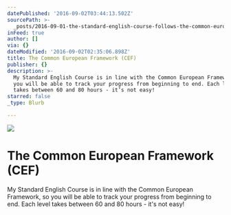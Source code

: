 ```yaml
---
datePublished: '2016-09-02T03:44:13.502Z'
sourcePath: >-
  _posts/2016-09-01-the-standard-english-course-follows-the-common-european-fram.md
inFeed: true
author: []
via: {}
dateModified: '2016-09-02T02:35:06.898Z'
title: The Common European Framework (CEF)
publisher: {}
description: >-
  My Standard English Course is in line with the Common European Framework, so
  you will be able to track your progress from beginning to end. Each level
  takes between 60 and 80 hours - it’s not easy!
starred: false
_type: Blurb

---
```

![](https://the-grid-user-content.s3-us-west-2.amazonaws.com/8b907d7a-da81-4c71-881b-a201796ef511.png)

# The Common European Framework (CEF)

My Standard English Course is in line with the Common European Framework, so you will be able to track your progress from beginning to end. Each level takes between 60 and 80 hours - it's not easy!